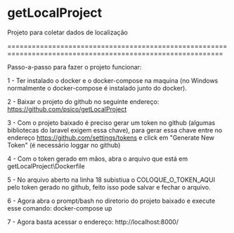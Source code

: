 # getLocalProject
Projeto para coletar dados de localização

===========================================================================================================

Passo-a-passo para fazer o projeto funcionar:

1 - Ter instalado o docker e o docker-compose na maquina (no Windows normalmente o docker-compose é 
instalado junto do docker).

2 - Baixar o projeto do github no seguinte endereço: https://github.com/psico/getLocalProject

3 - Com o projeto baixado é preciso gerar um token no github (algumas bibliotecas do laravel exigem essa 
chave), para gerar essa chave entre no endereço https://github.com/settings/tokens e click em "Generate New 
Token" (é necessário loggar no github)

4 - Com o token gerado em mãos, abra o arquivo que está em getLocalProject\Dockerfile

5 - No arquivo aberto na linha 18 subistiua o COLOQUE_O_TOKEN_AQUI pelo token gerado no github, feito isso 
pode salvar e fechar o arquivo.

6 - Agora abra o prompt/bash no diretorio do projeto baixado e execute esse comando: docker-compose up

7 - Agora basta acessar o endereço: http://localhost:8000/